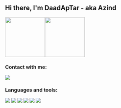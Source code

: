 ## Hi there, I'm DaadApTar - aka Azind

<div style="display: flex">
  <a href="https://github.com/Azind"></a>
  <img height="130em" src="https://github-readme-stats.vercel.app/api?username=Azind&show_icons=true&theme=dracula&include_all_commits=true&count_private=true"/>
  <img height="130em" src="https://github-readme-stats.vercel.app/api/top-langs/?username=Azind&layout=compact&langs_count=7&theme=dracula"/>
</div>

### Contact with me:
[<img src="https://img.icons8.com/fluency/50/important-mail.png"/>](mailto:AzindBalaeff@yandex.ru)

### Languages and tools:
[<img src="https://img.icons8.com/color/50/000000/java-coffee-cup-logo--v1.png"/>]()
[<img src="https://img.icons8.com/color/50/000000/c-sharp-logo.png"/>]()
[<img src="https://img.icons8.com/color/50/000000/c-plus-plus-logo.png"/>]()
[<img src="https://img.icons8.com/color/50/000000/html-5--v1.png"/>]()
[<img src="https://img.icons8.com/color/50/000000/css3.png"/>]()
[<img src="https://img.icons8.com/color/50/000000/javascript--v1.png"/>]()
